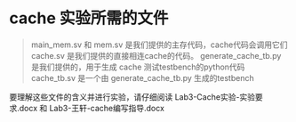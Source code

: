 # cache 实验所需的文件

> main_mem.sv 和 mem.sv 是我们提供的主存代码，cache代码会调用它们
> cache.sv 是我们提供的直接相连cache的代码。
> generate_cache_tb.py 是我们提供的，用于生成 cache 测试testbench的python代码
> cache_tb.sv 是一个由 generate_cache_tb.py 生成的testbench

要理解这些文件的含义并进行实验，请仔细阅读 Lab3-Cache实验-实验要求.docx 和 Lab3-王轩-cache编写指导.docx
